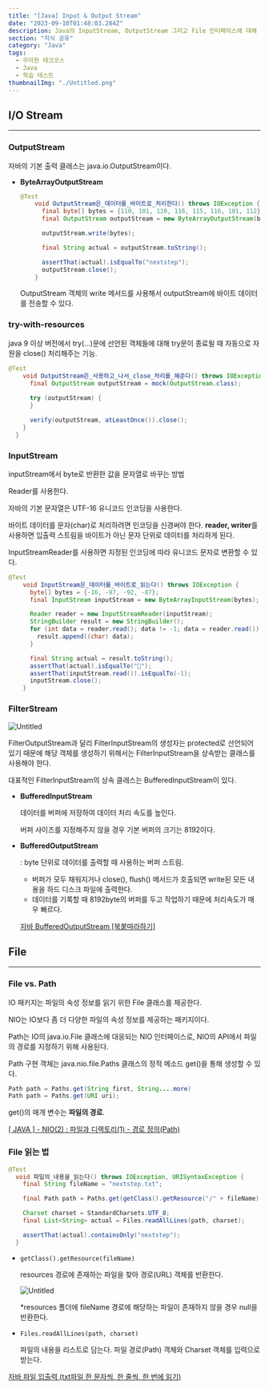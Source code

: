 ```yaml
---
title: "[Java] Input & Output Stream"
date: "2023-09-10T01:48:03.284Z"
description: Java의 InputStream, OutputStream 그리고 File 인터페이스에 대해 알아보자.
section: "지식 공유" 
category: "Java"
tags:
  - 우아한 테크코스
  - Java
  - 학습 테스트
thumbnailImg: "./Untitled.png"
---
```


## I/O Stream

---

### OutputStream

자바의 기본 출력 클래스는 java.io.OutputStream이다.

- **ByteArrayOutputStream**
    
    ```java
    @Test
        void OutputStream은_데이터를_바이트로_처리한다() throws IOException {
          final byte[] bytes = {110, 101, 120, 116, 115, 116, 101, 112};
          final OutputStream outputStream = new ByteArrayOutputStream(bytes.length);
    
          outputStream.write(bytes);
    
          final String actual = outputStream.toString();
    
          assertThat(actual).isEqualTo("nextstep");
          outputStream.close();
        }
    ```
    
    OutputStream 객체의 write 메서드를 사용해서 outputStream에 바이트 데이터를 전송할 수 있다.
    

### try-with-resources

java 9 이상 버전에서 try(…)문에 선언된 객체들에 대해 try문이 종료될 때 자동으로 자원을 close() 처리해주는 기능.

```java
@Test
    void OutputStream은_사용하고_나서_close_처리를_해준다() throws IOException {
      final OutputStream outputStream = mock(OutputStream.class);
      
      try (outputStream) {
      }

      verify(outputStream, atLeastOnce()).close();
    }
  }
```

### InputStream

inputStream에서 byte로 반환한 값을 문자열로 바꾸는 방법

Reader를 사용한다.

자바의 기본 문자열은 UTF-16 유니코드 인코딩을 사용한다. 

바이트 데이터를 문자(char)로 처리하려면 인코딩을 신경써야 한다. **reader, writer**를 사용하면 입출력 스트림을 바이트가 아닌 문자 단위로 데이터를 처리하게 된다.

InputStreamReader를 사용하면 지정된 인코딩에 따라 유니코드 문자로 변환할 수 있다.

```java
@Test
    void InputStream은_데이터를_바이트로_읽는다() throws IOException {
      byte[] bytes = {-16, -97, -92, -87};
      final InputStream inputStream = new ByteArrayInputStream(bytes);

      Reader reader = new InputStreamReader(inputStream);
      StringBuilder result = new StringBuilder();
      for (int data = reader.read(); data != -1; data = reader.read()) {
        result.append((char) data);
      }

      final String actual = result.toString();
      assertThat(actual).isEqualTo("🤩");
      assertThat(inputStream.read()).isEqualTo(-1);
      inputStream.close();
    }
```

### FilterStream

![Untitled](Untitled.png)

FilterOutputStream과 달리 FilterInputStream의 생성자는 protected로 선언되어 있기 때문에 해당 객체를 생성하기 위해서는 FilterInputStream을 상속받는 클래스를 사용해야 한다.

대표적인 FilterInputStream의 상속 클래스는 BufferedInputStream이 있다.

- **BufferedInputStream**
    
    데이터를 버퍼에 저장하여 데이터 처리 속도를 높인다.
    
    버퍼 사이즈를 지정해주지 않을 경우 기본 버퍼의 크기는 8192이다.
    
- **BufferedOutputStream**
    
    : byte 단위로 데이터를 출력할 때 사용하는 버퍼 스트림.
    
    - 버퍼가 모두 채워지거나 close(), flush() 메서드가 호출되면 write된 모든 내용을 하드 디스크 파일에 출력한다.
    - 데이터를 기록할 때 8192byte의 버퍼를 두고 작업하기 때문에 처리속도가 매우 빠르다.
    
    [자바 BufferedOutputStream  [북붙따라하기]](https://hey79.tistory.com/56)
    

## File

---

### File vs. Path

IO 패키지는 파일의 속성 정보를 읽기 위한 File 클래스를 제공한다.

NIO는 IO보다 좀 더 다양한 파일의 속성 정보를 제공하는 패키지이다.

Path는 IO의 java.io.File 클래스에 대응되는 NIO 인터페이스로, NIO의 API에서 파일의 경로를 지정하기 위해 사용된다.

Path 구현 객체는 java.nio.file.Paths 클래스의 정적 메소드 get()을 통해 생성할 수 있다.

```java
Path path = Paths.get(String first, String....more)
Path path = Paths.get(URI uri);
```

get()의 매개 변수는 **파일의 경로**.

[[ JAVA ] - NIO(2) : 파일과 디렉토리(1) - 경로 정의(Path)](https://blog.naver.com/rain483/220642503709)

### File 읽는 법

```java
@Test
  void 파일의_내용을_읽는다() throws IOException, URISyntaxException {
    final String fileName = "nextstep.txt";

    final Path path = Paths.get(getClass().getResource("/" + fileName).toURI());

    Charset charset = StandardCharsets.UTF_8;
    final List<String> actual = Files.readAllLines(path, charset);

    assertThat(actual).containsOnly("nextstep");
  }
```

- `getClass().getResource(fileName)`
    
    resources 경로에 존재하는 파일을 찾아 경로(URL) 객체를 반환한다.
    
    ![Untitled](Untitled2.png)
    
    *resources 폴더에 fileName 경로에 해당하는 파일이 존재하지 않을 경우 null을 반환한다.
    
- `Files.readAllLines(path, charset)`
    
    파일의 내용을 리스트로 담는다. 파일 경로(Path) 객체와 Charset 객체를 입력으로 받는다.
    

[자바 파일 입출력 (txt파일 한 문자씩, 한 줄씩, 한 번에 읽기)](https://jeong-pro.tistory.com/69)